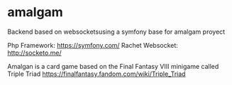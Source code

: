 # amalgam
Backend based on websocketsusing a symfony base for amalgam proyect 

Php Framework: https://symfony.com/
Rachet Websocket: http://socketo.me/


Amalgan is a card game based on the Final Fantasy VIII minigame called Triple Triad 
https://finalfantasy.fandom.com/wiki/Triple_Triad
